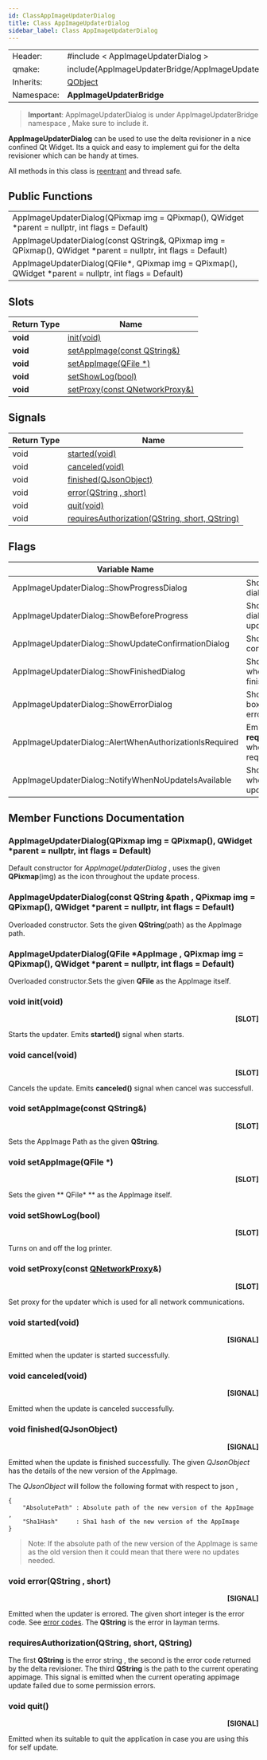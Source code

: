 ```yaml
---
id: ClassAppImageUpdaterDialog
title: Class AppImageUpdaterDialog
sidebar_label: Class AppImageUpdaterDialog
---
```


|	        |   	        	                                       |		
|-----------|----------------------------------------------------------|
|  Header:  | #include < AppImageUpdaterDialog >                       |
|   qmake:  | include(AppImageUpdaterBridge/AppImageUpdaterBridge.pri) |
|Inherits:  | [QObject](http://doc.qt.io/qt-5/qobject.html)            |
|Namespace: | **AppImageUpdaterBridge**                                |


> **Important**: AppImageUpdaterDialog is under AppImageUpdaterBridge namespace , Make sure to include it.

**AppImageUpdaterDialog** can be used to use the delta revisioner in a nice confined Qt Widget.
Its a quick and easy to implement gui for the delta revisioner which can be handy at times.

All methods in this class is [reentrant](https://doc.qt.io/qt-5/threads-reentrancy.html) and thread safe.

## Public Functions

|                                                                                                                |
|----------------------------------------------------------------------------------------------------------------|
| AppImageUpdaterDialog(QPixmap img = QPixmap(), QWidget \*parent = nullptr, int flags = Default)                |
| AppImageUpdaterDialog(const QString&, QPixmap img = QPixmap(), QWidget \*parent = nullptr, int flags = Default)|
| AppImageUpdaterDialog(QFile\*, QPixmap img = QPixmap(), QWidget \*parent = nullptr, int flags = Default)       |

## Slots

| Return Type  | Name |
|------------------------------|-------------------------------------------|
| **void** | [init(void)](#void-initvoid) |
| **void** | [setAppImage(const QString&)](#void-setappimageconst-qstring) |
| **void** | [setAppImage(QFile \*)](#void-setappimageqfile) |
| **void** | [setShowLog(bool)](#void-setshowlogbool) |
| **void** | [setProxy(const QNetworkProxy&)](#void-setproxyconst-qnetworkproxy-https-docqtio-qt-5-qnetworkproxyhtml) |

## Signals

| Return Type  | Name |
|--------------|------------------------------------------------|
| void | [started(void)](#void-startedvoid) |
| void | [canceled(void)](#void-canceledvoid) |
| void | [finished(QJsonObject)](#void-finishedqjsonobject-qstring) |
| void | [error(QString , short)](#void-errorqstring-short) |
| void | [quit(void)](#void-quit) |
| void | [requiresAuthorization(QString, short, QString)](#requiresauthorizationqstring-short-qstring) |

## Flags

| Variable Name                                           |  Meaning                                                       | Value |
|---------------------------------------------------------|----------------------------------------------------------------|-------|
| AppImageUpdaterDialog::ShowProgressDialog               |  Show the progress dialog during update.                       |  0x1  |
| AppImageUpdaterDialog::ShowBeforeProgress               |  Show the progress dialog before the update starts.            |  0x2  |
| AppImageUpdaterDialog::ShowUpdateConfirmationDialog     |  Show a update confirmation dialog.                            |  0x4  |
| AppImageUpdaterDialog::ShowFinishedDialog               |  Show a message box when update is finished.                   |  0x8  |
| AppImageUpdaterDialog::ShowErrorDialog                  |  Show a error message box when update is errored.              |  0x10 |
| AppImageUpdaterDialog::AlertWhenAuthorizationIsRequired |  Emit **requiresAuthorization** when authorization is required.|  0x20 |
| AppImageUpdaterDialog::NotifyWhenNoUpdateIsAvailable    |  Show a message box when there was no update.                  |  0x40 |


## Member Functions Documentation

### AppImageUpdaterDialog(QPixmap img = QPixmap(), QWidget \*parent = nullptr, int flags = Default)

Default constructor for *AppImageUpdaterDialog* , uses the given **QPixmap**(img) as the icon throughout the
update process.

### AppImageUpdaterDialog(const QString &path , QPixmap img = QPixmap(), QWidget \*parent = nullptr, int flags = Default)

Overloaded constructor. Sets the given **QString**(path) as the AppImage path.


### AppImageUpdaterDialog(QFile *AppImage , QPixmap img = QPixmap(), QWidget \*parent = nullptr, int flags = Default)

Overloaded constructor.Sets the given **QFile** as the AppImage itself.


### void init(void)
<p align="right"> <b>[SLOT]</b> </p>

Starts the updater.
Emits **started()** signal when starts.


### void cancel(void)
<p align="right"> <b>[SLOT]</b> </p>

Cancels the update.
Emits **canceled()** signal when cancel was successfull.


### void setAppImage(const QString&)
<p align="right"> <b>[SLOT]</b> </p>

Sets the AppImage Path as the given **QString**.


### void setAppImage(QFile \*)
<p align="right"> <b>[SLOT]</b> </p>

Sets the given ** QFile\* ** as the AppImage itself.

### void setShowLog(bool)
<p align="right"> <b>[SLOT]</b> </p>

Turns on and off the log printer.

### void setProxy(const [QNetworkProxy](https://doc.qt.io/qt-5/qnetworkproxy.html)&)
<p align="right"> <b>[SLOT]</b> </p>

Set proxy for the updater which is used for all network communications.


### void started(void)
<p align="right"> <b>[SIGNAL]</b> </p>

Emitted when the updater is started successfully.

### void canceled(void)
<p align="right"> <b>[SIGNAL]</b> </p>

Emitted when the update is canceled successfully.

### void finished(QJsonObject)
<p align="right"> <b>[SIGNAL]</b> </p>

Emitted when the update is finished successfully. The given *QJsonObject* has the details of the new version
of the AppImage.

The *QJsonObject* will follow the following format with respect to json ,
	
    {
        "AbsolutePath" : Absolute path of the new version of the AppImage ,
        "Sha1Hash"     : Sha1 hash of the new version of the AppImage
    }

> Note: If the absolute path of the new version of the AppImage is same as the old version then
it could mean that there were no updates needed.

### void error(QString , short)
<p align="right"> <b>[SIGNAL]</b> </p>

Emitted when the updater is errored. The given short integer is the error code.
See [error codes](https://antony-jr.github.io/AppImageUpdaterBridge/docs/AppImageUpdaterBridgeErrorCodes.html).
The **QString** is the error in layman terms.

### requiresAuthorization(QString, short, QString)

The first **QString** is the error string , the second is the error code returned by the delta revisioner.
The third **QString** is the path to the current operating appimage. 
This signal is emitted when the current operating appimage update failed due to some permission errors.

### void quit()
<p align="right"> <b>[SIGNAL]</b> </p>

Emitted when its suitable to quit the application in case you are using this for self update.
